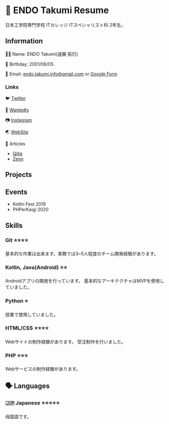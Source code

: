 # 👔 ENDO Takumi Resume
日本工学院専門学校 ITカレッジ ITスペシャリスト科 2年生。

## Information
👦🏻 Name: ENDO Takumi(遠藤 拓巳)

🎂 Birthday: 2001/06/05

📧 Email: endo.takumi.info@gmail.com
or [Google Form](https://docs.google.com/forms/d/e/1FAIpQLSe-UTUn3SppvF5HTcqk9V70ac_7VV81gL2HKa6mKrjWSbY6GA/viewform)

### Links
🐦 [Twitter](https://twitter.com/endotakumi_dev)

📃 [Wantedly](https://www.wantedly.com/id/endotakumi)

📷 [Instagram](https://www.instagram.com/endo_takumi_photo/)

🌏 [WebSite](https://endotakumi.github.io/)

📝 Articles
- [Qiita](https://qiita.com/ENDOTAKUMI)
- [Zenn](https://zenn.dev/endotakumi)

## Projects

## Events
- Kotlin Fest 2019
- PHPerKaigi 2020

## Skills
### Git ⭐⭐⭐⭐
基本的な作業は出来ます。実務では3~5人程度のチーム開発経験があります。

### Kotlin, Java(Android) ⭐⭐
Androidアプリの開発を行っています。
基本的なアーキテクチャはMVPを使用していました。

### Python ⭐
授業で使用していました。

### HTML/CSS ⭐⭐⭐⭐
Webサイトの制作経験があります。
受注制作を行いました。

### PHP ⭐⭐⭐
Webサービスの制作経験があります。

## 🗣 Languages

### 🇯🇵 Japanese ⭐️⭐️⭐️⭐️⭐

母国語です。
